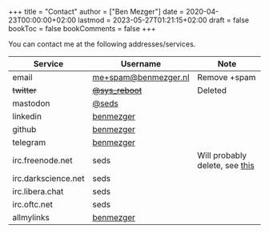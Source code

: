 +++
title = "Contact"
author = ["Ben Mezger"]
date = 2020-04-23T00:00:00+02:00
lastmod = 2023-05-27T01:21:15+02:00
draft = false
bookToc = false
bookComments = false
+++

You can contact me at the following addresses/services.

| Service             | Username                                             | Note                                                    |
|---------------------|------------------------------------------------------|---------------------------------------------------------|
| email               | [me+spam@benmezger.nl](mailto:me+spam@benmezger.nl)  | Remove +spam                                            |
| ~~twitter~~         | [~~@sys\_reboot~~](https://twitter.com/sys%5Freboot) | Deleted                                                 |
| mastodon            | [@seds](https://mastodon.social/@seds)               |                                                         |
| linkedin            | [benmezger](https://www.linkedin.com/in/benmezger/)  |                                                         |
| github              | [benmezger](https://github.com/benmezger)            |                                                         |
| telegram            | [benmezger](https://t.me/benmezger)                  |                                                         |
| irc.freenode.net    | seds                                                 | Will probably delete, see [this](https://www.kline.sh/) |
| irc.darkscience.net | seds                                                 |                                                         |
| irc.libera.chat     | seds                                                 |                                                         |
| irc.oftc.net        | seds                                                 |                                                         |
| allmylinks          | [benmezger](https://links.seds.nl)                   |                                                         |